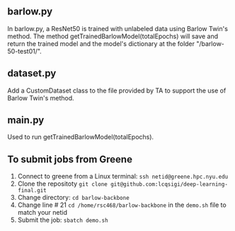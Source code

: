 ## barlow.py
In barlow.py, a ResNet50 is trained with unlabeled data using Barlow Twin's method. The method getTrainedBarlowModel(totalEpochs) will save and return the trained model and the model's dictionary at the folder "/barlow-50-test01/".

## dataset.py
Add a CustomDataset class to the file provided by TA to support the use of Barlow Twin's method.

## main.py
Used to run getTrainedBarlowModel(totalEpochs).

## To submit jobs from Greene
1) Connect to greene from a Linux terminal: `ssh netid@greene.hpc.nyu.edu`
2) Clone the repositoty `git clone git@github.com:lcqsigi/deep-learning-final.git`
3) Change directory: `cd barlow-backbone`
4) Change line # 21 `cd /home/rsc468/barlow-backbone` in the `demo.sh` file to match your netid
5) Submit the job: `sbatch demo.sh`
